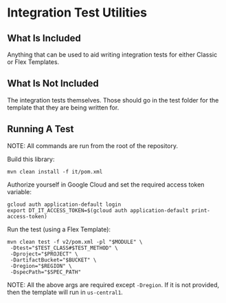 # Integration Test Utilities

## What Is Included

Anything that can be used to aid writing integration tests for either Classic
or Flex Templates.

## What Is Not Included

The integration tests themselves. Those should go in the test folder for the
template that they are being written for.

## Running A Test

NOTE: All commands are run from the root of the repository.

Build this library:

```shell
mvn clean install -f it/pom.xml
```

Authorize yourself in Google Cloud and set the required access token variable:

```shell
gcloud auth application-default login
export DT_IT_ACCESS_TOKEN=$(gcloud auth application-default print-access-token)
```

Run the test (using a Flex Template):

```shell
mvn clean test -f v2/pom.xml -pl "$MODULE" \
 -Dtest="$TEST_CLASS#$TEST_METHOD" \
 -Dproject="$PROJECT" \
 -DartifactBucket="$BUCKET" \
 -Dregion="$REGION" \
 -DspecPath="$SPEC_PATH"
```

NOTE: All the above args are required except `-Dregion`. If it is not provided,
then the template will run in `us-central1`.
